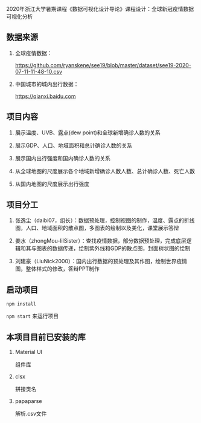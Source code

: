 2020年浙江大学暑期课程《数据可视化设计导论》课程设计：全球新冠疫情数据可视化分析

## 数据来源

1. 全球疫情数据：

   https://github.com/ryanskene/see19/blob/master/dataset/see19-2020-07-11-11-48-10.csv
   
2. 中国城市的城内出行数据：
   
   https://qianxi.baidu.com
   

## 项目内容

1. 展示温度、UVB、露点(dew point)和全球新增确诊人数的关系

2. 展示GDP、人口、地域面积和总计确诊人数的关系

3. 展示国内出行强度和国内确诊人数的关系

4. 从全球地图的尺度展示各个地域新增确诊人数人数、总计确诊人数、死亡人数

5. 从国内地图的尺度展示出行强度

## 项目分工

1. 张逸尘（daibi07，组长）：数据预处理，控制视图的制作，温度、露点的折线图，人口、地域面积的散点图，多图表的绘制以及美化，课堂展示答辩

2. 姜水（zhongMou-lilSister）：查找疫情数据，部分数据预处理，完成底层逻辑和其与图表的数据传递，绘制紫外线和GDP的散点图，封面树状图的绘制

3. 刘建豪（LiuNick2000）：国内出行数据的预处理及其作图，绘制世界疫情图，整体样式的修改，答辩PPT制作

## 启动项目
   
   `npm install` 
   
   `npm start` 来运行项目
   
## 本项目目前已安装的库

1. Material UI

   组件库
   
1. clsx

   拼接类名

1. papaparse

   解析.csv文件
